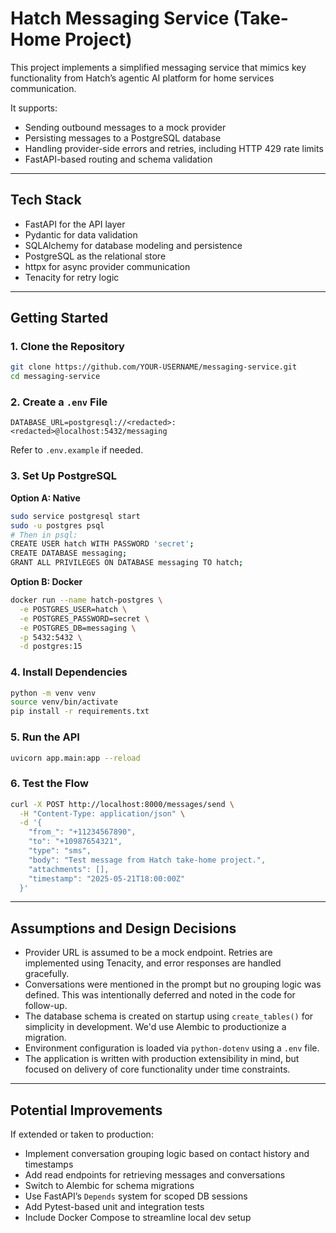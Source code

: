 # Hatch Messaging Service (Take-Home Project)

This project implements a simplified messaging service that mimics key functionality from Hatch’s agentic AI platform for home services communication.

It supports:

- Sending outbound messages to a mock provider
- Persisting messages to a PostgreSQL database
- Handling provider-side errors and retries, including HTTP 429 rate limits
- FastAPI-based routing and schema validation

---

## Tech Stack

- FastAPI for the API layer
- Pydantic for data validation
- SQLAlchemy for database modeling and persistence
- PostgreSQL as the relational store
- httpx for async provider communication
- Tenacity for retry logic

---

## Getting Started

### 1. Clone the Repository

```bash
git clone https://github.com/YOUR-USERNAME/messaging-service.git
cd messaging-service
```

### 2. Create a `.env` File

```env
DATABASE_URL=postgresql://<redacted>:<redacted>@localhost:5432/messaging
```

Refer to `.env.example` if needed.

### 3. Set Up PostgreSQL

**Option A: Native**

```bash
sudo service postgresql start
sudo -u postgres psql
# Then in psql:
CREATE USER hatch WITH PASSWORD 'secret';
CREATE DATABASE messaging;
GRANT ALL PRIVILEGES ON DATABASE messaging TO hatch;
```

**Option B: Docker**

```bash
docker run --name hatch-postgres \
  -e POSTGRES_USER=hatch \
  -e POSTGRES_PASSWORD=secret \
  -e POSTGRES_DB=messaging \
  -p 5432:5432 \
  -d postgres:15
```

### 4. Install Dependencies

```bash
python -m venv venv
source venv/bin/activate
pip install -r requirements.txt
```

### 5. Run the API

```bash
uvicorn app.main:app --reload
```

### 6. Test the Flow

```bash
curl -X POST http://localhost:8000/messages/send \
  -H "Content-Type: application/json" \
  -d '{
    "from_": "+11234567890",
    "to": "+10987654321",
    "type": "sms",
    "body": "Test message from Hatch take-home project.",
    "attachments": [],
    "timestamp": "2025-05-21T18:00:00Z"
  }'
```

---

## Assumptions and Design Decisions

- Provider URL is assumed to be a mock endpoint. Retries are implemented using Tenacity, and error responses are handled gracefully.
- Conversations were mentioned in the prompt but no grouping logic was defined. This was intentionally deferred and noted in the code for follow-up.
- The database schema is created on startup using `create_tables()` for simplicity in development. We'd use Alembic to productionize a migration.
- Environment configuration is loaded via `python-dotenv` using a `.env` file.
- The application is written with production extensibility in mind, but focused on delivery of core functionality under time constraints.

---

## Potential Improvements

If extended or taken to production:

- Implement conversation grouping logic based on contact history and timestamps
- Add read endpoints for retrieving messages and conversations
- Switch to Alembic for schema migrations
- Use FastAPI’s `Depends` system for scoped DB sessions
- Add Pytest-based unit and integration tests
- Include Docker Compose to streamline local dev setup

